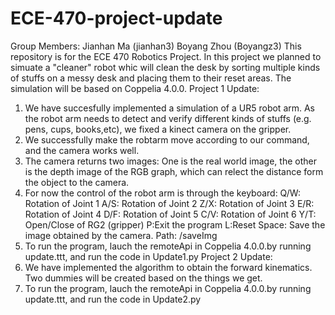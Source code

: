 # ECE-470-project-update
Group Members: Jianhan Ma (jianhan3) Boyang Zhou (Boyangz3)
This repository is for the ECE 470 Robotics Project. In this project we planned to simuate a "cleaner" robot whic will clean the desk by sorting multiple kinds of stuffs on a messy desk and placing them to their reset areas. The simulation will be based on Coppelia 4.0.0.
Project 1 Update:
1. We have succesfully implemented a simulation of a UR5 robot arm. As the robot arm needs to detect and verify different kinds of stuffs (e.g. pens, cups, books,etc), we fixed a kinect camera on the gripper.
2. We successfully make the robtarm move according to our command, and the camera works well.
3. The camera returns two images: One is the real world image, the other is the depth image of the RGB graph, which can relect the distance form the object to the camera.
3. For now the control of the robot arm is through the keyboard:
    Q/W: Rotation of Joint 1
    A/S: Rotation of Joint 2
    Z/X: Rotation of Joint 3
    E/R: Rotation of Joint 4
    D/F: Rotation of Joint 5
    C/V: Rotation of Joint 6
    Y/T: Open/Close of RG2 (gripper)
    P:Exit the program
    L:Reset 
    Space: Save the image obtained by the camera. Path: /saveImg
4. To run the program, lauch the remoteApi in Coppelia 4.0.0.by running update.ttt, and run the code in Update1.py
Project 2 Update:
1. We have implemented the algorithm to obtain the forward kinematics. Two dummies will be created based on the things we get.
2. To run the program, lauch the remoteApi in Coppelia 4.0.0.by running update.ttt, and run the code in Update2.py
 
